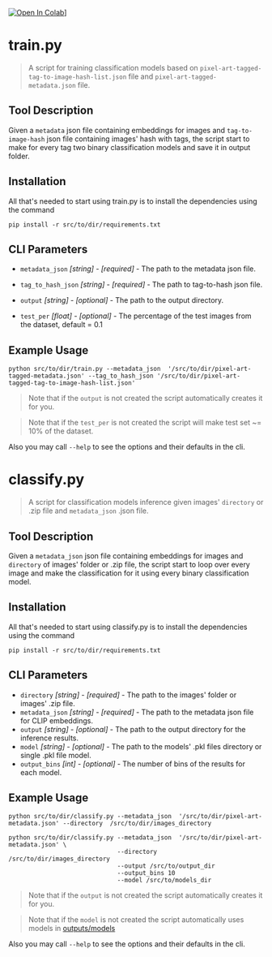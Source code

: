 [![Open In Colab](https://colab.research.google.com/assets/colab-badge.svg)](https://colab.research.google.com/github/kk-digital/image-tagging-tools/blob/main/jupyter-notebook-example.ipynb)]


# train.py
> A script for training classification models based on `pixel-art-tagged-tag-to-image-hash-list.json` file and `pixel-art-tagged-metadata.json` file.

## Tool Description

Given a `metadata` json file containing embeddings for images and `tag-to-image-hash` json file containing images' hash with tags, the script start to make for every tag two binary classification models and save it in output folder.

## Installation
All that's needed to start using train.py is to install the dependencies using the command
```
pip install -r src/to/dir/requirements.txt
```

## CLI Parameters


* `metadata_json` _[string]_ - _[required]_ - The path to the metadata json file. 
* `tag_to_hash_json` _[string]_ - _[required]_ - The path to tag-to-hash json file. 

* `output` _[string]_ - _[optional]_ - The path to the output directory.
* `test_per` _[float]_ - _[optional]_ - The percentage of the test images from the dataset, default = 0.1 

## Example Usage

```
python src/to/dir/train.py --metadata_json  '/src/to/dir/pixel-art-tagged-metadata.json' --tag_to_hash_json '/src/to/dir/pixel-art-tagged-tag-to-image-hash-list.json'
```

> Note that if the `output` is not created the script automatically creates it for you. 


> Note that if the `test_per` is not created the script will make test set ~= 10% of the dataset.

Also you may call `--help` to see the options and their defaults in the cli. 


# classify.py
> A script for classification models inference given images' `directory` or .zip file and `metadata_json` .json file.

## Tool Description

Given a `metadata_json` json file containing embeddings for images and `directory` of images' folder or .zip file, the script start to loop over every image and make the classification for it using every binary classification model.

## Installation
All that's needed to start using classify.py is to install the dependencies using the command
```
pip install -r src/to/dir/requirements.txt
```


## CLI Parameters

* `directory` _[string]_ - _[required]_ - The path to the images' folder or images' .zip file. 
* `metadata_json` _[string]_ - _[required]_ - The path to the metadata json file for CLIP embeddings. 
* `output` _[string]_ - _[optional]_ - The path to the output directory for the inference results. 
* `model` _[string]_ - _[optional]_ - The path to the models' .pkl files directory or single .pkl file model.
* `output_bins` _[int]_ - _[optional]_ -  The number of bins of the results for each model.

## Example Usage

```
python src/to/dir/classify.py --metadata_json  '/src/to/dir/pixel-art-metadata.json' --directory  /src/to/dir/images_directory 
```

```
python src/to/dir/classify.py --metadata_json  '/src/to/dir/pixel-art-metadata.json' \
                              --directory  /src/to/dir/images_directory 
                              --output /src/to/output_dir
                              --output_bins 10
                              --model /src/to/models_dir
```



> Note that if the `output` is not created the script automatically creates it for you. 

> Note that if the `model` is not created the script automatically uses models in [outputs/models](outputs/models/)

Also you may call `--help` to see the options and their defaults in the cli. 



